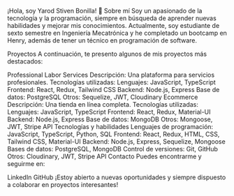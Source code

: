¡Hola, soy Yarod Stiven Bonilla! 👋
Sobre mí
Soy un apasionado de la tecnología y la programación, siempre en búsqueda de aprender nuevas habilidades y mejorar mis conocimientos. Actualmente, soy estudiante de sexto semestre en Ingeniería Mecatrónica y he completado un bootcamp en Henry, además de tener un técnico en programación de software.

Proyectos
A continuación, te presento algunos de mis proyectos más destacados:

Professional Labor Services
Descripción: Una plataforma para servicios profesionales.
Tecnologías utilizadas:
Lenguajes: JavaScript, TypeScript
Frontend: React, Redux, Tailwind CSS
Backend: Node.js, Express
Base de datos: PostgreSQL
Otros: Sequelize, JWT, Cloudinary
Ecommerce
Descripción: Una tienda en línea completa.
Tecnologías utilizadas:
Lenguajes: JavaScript, TypeScript
Frontend: React, Redux, Material-UI
Backend: Node.js, Express
Base de datos: MongoDB
Otros: Mongoose, JWT, Stripe API
Tecnologías y habilidades
Lenguajes de programación: JavaScript, TypeScript, Python, SQL
Frontend: React, Redux, HTML, CSS, Tailwind CSS, Material-UI
Backend: Node.js, Express, Sequelize, Mongoose
Bases de datos: PostgreSQL, MongoDB
Control de versiones: Git, GitHub
Otros: Cloudinary, JWT, Stripe API
Contacto
Puedes encontrarme y seguirme en:

LinkedIn
GitHub
¡Estoy abierto a nuevas oportunidades y siempre dispuesto a colaborar en proyectos interesantes!
